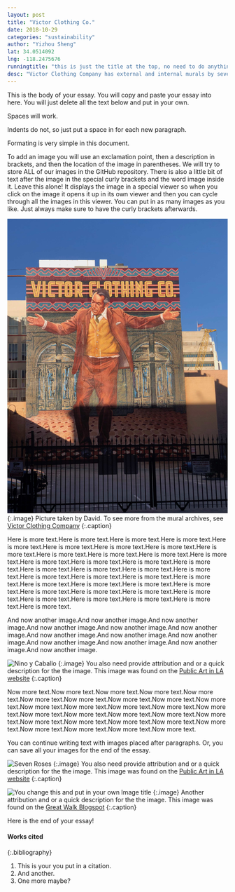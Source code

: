 ```yaml
---
layout: post
title: "Victor Clothing Co."
date: 2018-10-29
categories: "sustainability"
author: "Yizhou Sheng"
lat: 34.0514092
lng: -118.2475676
runningtitle: "this is just the title at the top, no need to do anything here"
desc: "Victor Clothing Company has external and internal murals by several artists. The murals were commissioned by Mr. Paul D. Harter, Mrs. Ione F. Harter and Mr. Charles L. Fonarow. "
---
```

This is the body of your essay. You will copy and paste your essay into here. You will just delete all the text below and put in your own.

Spaces will work.

Indents do not, so just put a space in for each new paragraph.

Formating is very simple in this document.

To add an image you will use an exclamation point, then a description in brackets, and then the location of the image in parentheses. We will try to store ALL of our images in the GitHub repository.  There is also a little bit of text after the image in the special curly brackets and the word image inside it. Leave this alone! It displays the image in a special viewer so when you click on the image it opens it up in its own viewer and then you can cycle through all the images in this viewer. You can put in as many images as you like. Just always make sure to have the curly brackets afterwards.
   
   
![Victor Clothing Co.](images/Sheng_VictorClothingCo.jpg)
   {:.image}
Picture taken by David. To see more from the mural archives, see [Victor Clothing Company](http://www.publicartinla.com/Downtown/Broadway/victor/)
   {:.caption}

Here is more text.Here is more text.Here is more text.Here is more text.Here is more text.Here is more text.Here is more text.Here is more text.Here is more text.Here is more text.Here is more text.Here is more text.Here is more text.Here is more text.Here is more text.Here is more text.Here is more text.Here is more text.Here is more text.Here is more text.Here is more text.Here is more text.Here is more text.Here is more text.Here is more text.Here is more text.Here is more text.Here is more text.Here is more text.Here is more text.Here is more text.Here is more text.Here is more text.Here is more text.Here is more text.Here is more text.Here is more text.Here is more text.

And now another image.And now another image.And now another image.And now another image.And now another image.And now another image.And now another image.And now another image.And now another image.And now another image.And now another image.And now another image.And now another image.

![Nino y Caballo](http://www.publicartinla.com/Downtown/Broadway/victor/nino.jpeg)
   {:.image}
You also need provide attribution and or a quick description for the the image. This image was found on the [Public Art in LA website](http://www.publicartinla.com/Downtown/Broadway/victor/nino.html)
   {:.caption}

Now more text.Now more text.Now more text.Now more text.Now more text.Now more text.Now more text.Now more text.Now more text.Now more text.Now more text.Now more text.Now more text.Now more text.Now more text.Now more text.Now more text.Now more text.Now more text.Now more text.Now more text.Now more text.Now more text.Now more text.Now more text.Now more text.Now more text.Now more text.Now more text.


You can continue writing text with images placed after paragraphs. Or, you can save all your images for the end of the essay.

![Seven Roses](http://www.publicartinla.com/Downtown/Broadway/victor/sevenroses1.jpg)
   {:.image}
You also need provide attribution and or a quick description for the the image. This image was found on the [Public Art in LA website](http://www.publicartinla.com/Downtown/Broadway/victor/sevenroses1.html)
   {:.caption}
   
![You change this and put in your own Image title](images/example2.jpg)
   {:.image}
Another attribution and or a quick description for the the image. This image was found on the [Great Walk Blogspot](http://greatlawalk.blogspot.com/2016/11/)
   {:.caption}

Here is the end of your essay!

#### Works cited

{:.bibliography}
1. This is your you put in a citation.
2. And another.
3. One more maybe?
